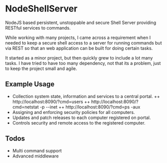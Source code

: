 # NodeShellServer

NodeJS based persistent, unstoppable and secure Shell Server providing RESTful 
services to commands.

While working with many projects, I came across a requirement when I needed to 
keep a secure shell access to a server for running commands but via REST so that
an web application can be built for doing certain tasks.

It started as a minor project, but then quickly grew to include a lot many tasks.
I have tried to have too many dependency, not that its a problem, just to keep the
project small and agile.


## Example Usage
+ Collection system state, information and services to a central portal.
++ http://localhost:8090/?cmd=users
++ http://localhost:8090/?cmd=netstat -p --inet
++ http://localhost:8090/?cmd=ps -aux
+ Assigning and enforcing security policies for all computers.
+ Updates and patch releases to each computer registered on portal.
+ Controls security and remote access to the registered computer.

## Todos
+ Multi command support
+ Advanced middleware
